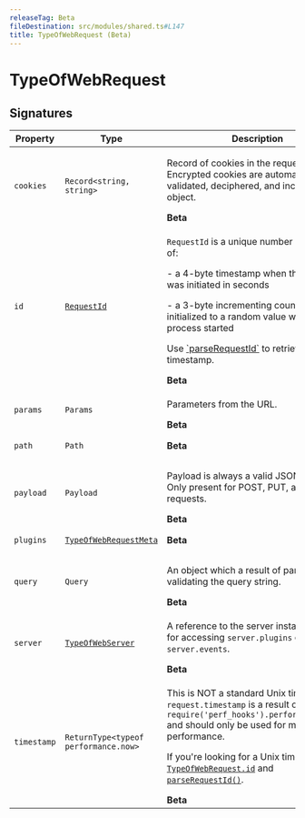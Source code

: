 ```yaml
---
releaseTag: Beta
fileDestination: src/modules/shared.ts#L147
title: TypeOfWebRequest (Beta)
---
```


# TypeOfWebRequest

## Signatures

<table><thead><tr><th>Property</th><th>Type</th><th>Description</th></tr></thead><tbody><tr id="cookies"><td><h3 aria-hidden="true" tabindex="-1" hidden>cookies</h3><pre class="language-ts"><code>cookies</code></pre></td><td><pre class="language-ts"><code>Record&lt;string, string&gt;</code></pre></td><td><div><p>Record of cookies in the request. Encrypted cookies are automatically validated, deciphered, and included in this object. </p></div><div><strong>Beta</strong></div></td></tr><tr id="id"><td><h3 aria-hidden="true" tabindex="-1" hidden>id</h3><pre class="language-ts"><code>id</code></pre></td><td><pre class="language-ts"><code><a href="RequestId.md">RequestId</a></code></pre></td><td><div><p><code>RequestId</code> is a unique number consisting of:  </p>
<p>- a 4-byte timestamp when the request was initiated in seconds  </p>
<p>- a 3-byte incrementing counter, initialized to a random value when the process started  </p>
<p>Use <a href="parseRequestId.md" title="">`parseRequestId`</a> to retrieve the timestamp. </p></div><div><strong>Beta</strong></div></td></tr><tr id="params"><td><h3 aria-hidden="true" tabindex="-1" hidden>params</h3><pre class="language-ts"><code>params</code></pre></td><td><pre class="language-ts"><code>Params</code></pre></td><td><div><p>Parameters from the URL. </p></div><div><strong>Beta</strong></div></td></tr><tr id="path"><td><h3 aria-hidden="true" tabindex="-1" hidden>path</h3><pre class="language-ts"><code>path</code></pre></td><td><pre class="language-ts"><code>Path</code></pre></td><td><div><strong>Beta</strong></div></td></tr><tr id="payload"><td><h3 aria-hidden="true" tabindex="-1" hidden>payload</h3><pre class="language-ts"><code>payload</code></pre></td><td><pre class="language-ts"><code>Payload</code></pre></td><td><div><p>Payload is always a valid JSON or <code>null</code>. Only present for POST, PUT, and PATCH requests. </p></div><div><strong>Beta</strong></div></td></tr><tr id="plugins"><td><h3 aria-hidden="true" tabindex="-1" hidden>plugins</h3><pre class="language-ts"><code>plugins</code></pre></td><td><pre class="language-ts"><code><a href="TypeOfWebRequestMeta.md">TypeOfWebRequestMeta</a></code></pre></td><td><div><strong>Beta</strong></div></td></tr><tr id="query"><td><h3 aria-hidden="true" tabindex="-1" hidden>query</h3><pre class="language-ts"><code>query</code></pre></td><td><pre class="language-ts"><code>Query</code></pre></td><td><div><p>An object which a result of parsing and validating the query string. </p></div><div><strong>Beta</strong></div></td></tr><tr id="server"><td><h3 aria-hidden="true" tabindex="-1" hidden>server</h3><pre class="language-ts"><code>server</code></pre></td><td><pre class="language-ts"><code><a href="TypeOfWebServer.md">TypeOfWebServer</a></code></pre></td><td><div><p>A reference to the server instance. Useful for accessing <code>server.plugins</code> or <code>server.events</code>.  </p></div><div><strong>Beta</strong></div></td></tr><tr id="timestamp"><td><h3 aria-hidden="true" tabindex="-1" hidden>timestamp</h3><pre class="language-ts"><code>timestamp</code></pre></td><td><pre class="language-ts"><code>ReturnType&lt;typeof performance.now&gt;</code></pre></td><td><div><p>This is NOT a standard Unix timestamp. <code>request.timestamp</code> is a result of calling <code>require('perf_hooks').performance.now()</code> and should only be used for measuring performance.  </p>
<p>If you're looking for a Unix timestamp see <a href="TypeOfWebRequest.md#id" title=""><code>TypeOfWebRequest.id</code></a> and <a href="parseRequestId.md" title=""><code>parseRequestId()</code></a>. </p></div><div><strong>Beta</strong></div></td></tr></tbody></table>

